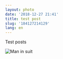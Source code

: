 ```yaml
---
layout: photo
date: '2018-12-27 21:41'
title: test post
slug: '184127214129'
lang: en
---
```

Test posts 

![Man in suit](https://www.gr36.com/img/2018-12-27/man-in-suit.jpeg)

